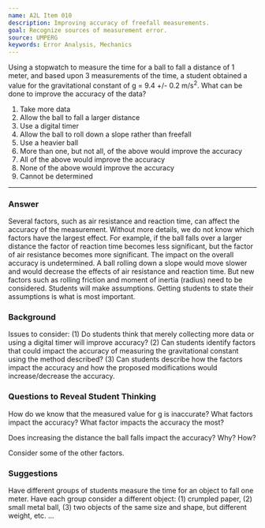 ```yaml
---
name: A2L Item 010
description: Improving accuracy of freefall measurements.
goal: Recognize sources of measurement error.
source: UMPERG
keywords: Error Analysis, Mechanics
---
```


Using a stopwatch to measure the time for a ball to fall a distance of 1
meter, and based upon 3 measurements of the time, a student obtained a
value for the gravitational constant of g = 9.4 +/- 0.2 m/s<sup>2</sup>.
What can be done to improve the accuracy of the data?

1. Take more data
2. Allow the ball to fall a larger distance
3. Use a digital timer
4. Allow the ball to roll down a slope rather than freefall
5. Use a heavier ball
6. More than one, but not all, of the above would improve the accuracy
7. All of the above would improve the accuracy
8. None of the above would improve the accuracy
9. Cannot be determined

<hr/>

### Answer

Several factors, such as air resistance and reaction time, can affect
the accuracy of the measurement.  Without more details, we do not know
which factors have the largest effect.  For example, if the ball falls
over a larger distance the factor of reaction time becomes less
significant, but the factor of air resistance becomes more significant. 
 The impact on the overall accuracy is undetermined.  A ball rolling
down a slope would move slower and would decrease the effects of air
resistance and reaction time.  But new factors such as rolling friction
and moment of inertia (radius) need to be considered.  Students will
make assumptions.  Getting students to state their assumptions is what
is most important.

### Background

Issues to consider: (1) Do students think that merely collecting more
data or using a digital timer will improve accuracy?  (2) Can students
identify factors that could impact the accuracy of measuring the
gravitational constant using the method described?  (3)  Can students
describe how the factors impact the accuracy and how the proposed
modifications would increase/decrease the accuracy.

### Questions to Reveal Student Thinking

How do we know that the measured value for g is inaccurate? What factors
impact the accuracy?  What factor impacts the accuracy the most?

Does increasing the distance the ball falls impact the accuracy?  Why? 
How?

Consider some of the other factors.

### Suggestions

Have different groups of students measure the time for an object to fall
one meter.  Have each group consider a different object: (1) crumpled
paper, (2) small metal ball, (3) two objects of the same size and shape,
but different weight, etc.
...
